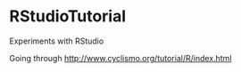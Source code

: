 RStudioTutorial
===============

Experiments with RStudio

Going through <http://www.cyclismo.org/tutorial/R/index.html>

